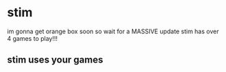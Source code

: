 # stim
im gonna get orange box soon so wait for a MASSIVE update
stim has over 4 games to play!!!
## stim uses your games
